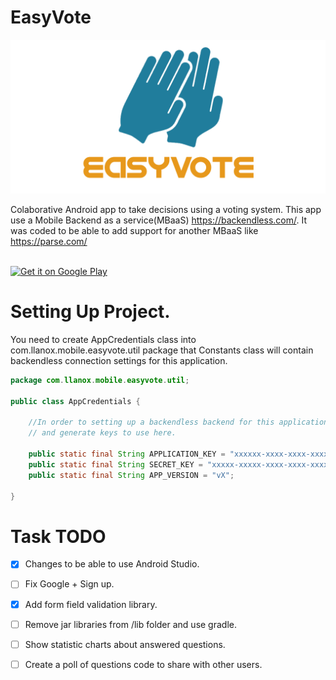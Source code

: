 EasyVote
========

![](https://github.com/llanox/EasyVote/blob/master/Resources/FeatureGraphic.png)

Colaborative Android app to take decisions using a voting system. This app use a Mobile Backend as a service(MBaaS) https://backendless.com/. It was coded to be able to add support for another MBaaS like https://parse.com/

<br><a href="https://play.google.com/store/apps/details?id=com.llanox.mobile.easyvote">
  <img alt="Get it on Google Play"
       src="https://developer.android.com/images/brand/en_generic_rgb_wo_45.png" />
</a>

# Setting Up Project.

You need to create AppCredentials class into com.llanox.mobile.easyvote.util package that Constants class will contain backendless connection settings for this application.

```java
package com.llanox.mobile.easyvote.util;

public class AppCredentials {

    //In order to setting up a backendless backend for this application go to http://backendless.com/.Please, create an application
    // and generate keys to use here.

    public static final String APPLICATION_KEY = "xxxxxx-xxxx-xxxx-xxxx-xxxxxxx";
    public static final String SECRET_KEY = "xxxxx-xxxxx-xxxx-xxxx-xxxxxx";
    public static final String APP_VERSION = "vX";

}
```
# Task TODO
- [x] Changes to be able to use Android Studio.
- [ ] Fix Google + Sign up.
- [x] Add  form field validation library.
- [ ] Remove jar libraries from /lib folder and use gradle.
- [ ] Show statistic charts about answered questions.
- [ ] Create a poll of questions code to share with other users.
 



